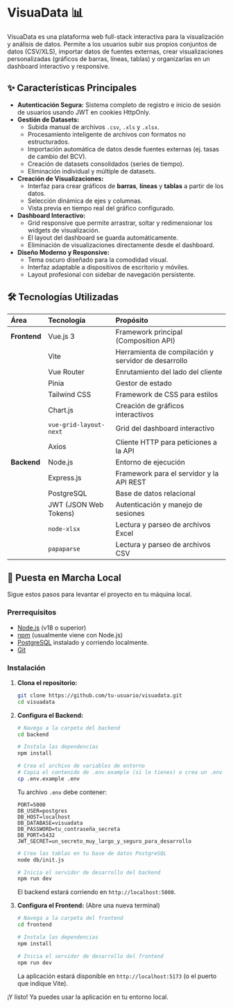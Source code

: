 # VisuaData 📊

VisuaData es una plataforma web full-stack interactiva para la visualización y análisis de datos. Permite a los usuarios subir sus propios conjuntos de datos (CSV/XLS), importar datos de fuentes externas, crear visualizaciones personalizadas (gráficos de barras, líneas, tablas) y organizarlas en un dashboard interactivo y responsive.

## ✨ Características Principales

  * **Autenticación Segura:** Sistema completo de registro e inicio de sesión de usuarios usando JWT en cookies HttpOnly.
  * **Gestión de Datasets:**
      * Subida manual de archivos `.csv`, `.xls` y `.xlsx`.
      * Procesamiento inteligente de archivos con formatos no estructurados.
      * Importación automática de datos desde fuentes externas (ej. tasas de cambio del BCV).
      * Creación de datasets consolidados (series de tiempo).
      * Eliminación individual y múltiple de datasets.
  * **Creación de Visualizaciones:**
      * Interfaz para crear gráficos de **barras**, **líneas** y **tablas** a partir de los datos.
      * Selección dinámica de ejes y columnas.
      * Vista previa en tiempo real del gráfico configurado.
  * **Dashboard Interactivo:**
      * Grid responsive que permite arrastrar, soltar y redimensionar los widgets de visualización.
      * El layout del dashboard se guarda automáticamente.
      * Eliminación de visualizaciones directamente desde el dashboard.
  * **Diseño Moderno y Responsive:**
      * Tema oscuro diseñado para la comodidad visual.
      * Interfaz adaptable a dispositivos de escritorio y móviles.
      * Layout profesional con sidebar de navegación persistente.

## 🛠️ Tecnologías Utilizadas

| Área | Tecnología | Propósito |
| :--- | :--- | :--- |
| **Frontend** | Vue.js 3 | Framework principal (Composition API) |
| | Vite | Herramienta de compilación y servidor de desarrollo |
| | Vue Router | Enrutamiento del lado del cliente |
| | Pinia | Gestor de estado |
| | Tailwind CSS | Framework de CSS para estilos |
| | Chart.js | Creación de gráficos interactivos |
| | `vue-grid-layout-next` | Grid del dashboard interactivo |
| | Axios | Cliente HTTP para peticiones a la API |
| **Backend** | Node.js | Entorno de ejecución |
| | Express.js | Framework para el servidor y la API REST |
| | PostgreSQL | Base de datos relacional |
| | JWT (JSON Web Tokens) | Autenticación y manejo de sesiones |
| | `node-xlsx` | Lectura y parseo de archivos Excel |
| | `papaparse` | Lectura y parseo de archivos CSV |

## 🚀 Puesta en Marcha Local

Sigue estos pasos para levantar el proyecto en tu máquina local.

### **Prerrequisitos**

  * [Node.js](https://nodejs.org/) (v18 o superior)
  * [npm](https://www.npmjs.com/) (usualmente viene con Node.js)
  * [PostgreSQL](https://www.postgresql.org/download/) instalado y corriendo localmente.
  * [Git](https://git-scm.com/downloads)

### **Instalación**

1.  **Clona el repositorio:**

    ```bash
    git clone https://github.com/tu-usuario/visuadata.git
    cd visuadata
    ```

2.  **Configura el Backend:**

    ```bash
    # Navega a la carpeta del backend
    cd backend

    # Instala las dependencias
    npm install

    # Crea el archivo de variables de entorno
    # Copia el contenido de .env.example (si lo tienes) o crea un .env y llénalo
    cp .env.example .env 
    ```

    Tu archivo `.env` debe contener:

    ```
    PORT=5000
    DB_USER=postgres
    DB_HOST=localhost
    DB_DATABASE=visuadata
    DB_PASSWORD=tu_contraseña_secreta
    DB_PORT=5432
    JWT_SECRET=un_secreto_muy_largo_y_seguro_para_desarrollo
    ```

    ```bash
    # Crea las tablas en tu base de datos PostgreSQL
    node db/init.js

    # Inicia el servidor de desarrollo del backend
    npm run dev
    ```

    El backend estará corriendo en `http://localhost:5000`.

3.  **Configura el Frontend:**
    (Abre una nueva terminal)

    ```bash
    # Navega a la carpeta del frontend
    cd frontend

    # Instala las dependencias
    npm install

    # Inicia el servidor de desarrollo del frontend
    npm run dev
    ```

    La aplicación estará disponible en `http://localhost:5173` (o el puerto que indique Vite).

¡Y listo\! Ya puedes usar la aplicación en tu entorno local.
